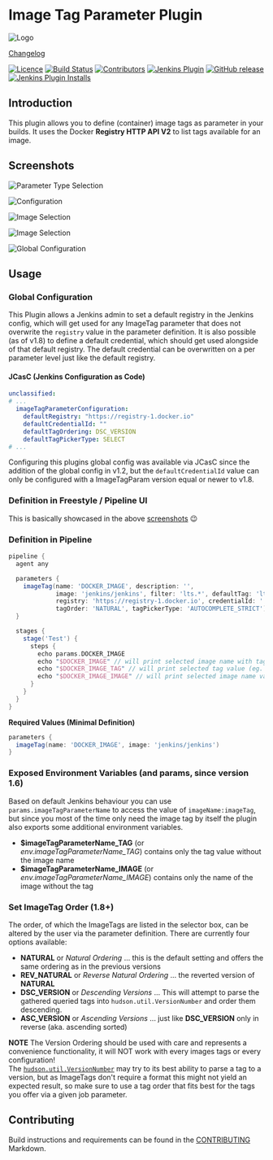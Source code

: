 # Image Tag Parameter Plugin
![Logo](img/registry.png)

[Changelog](CHANGELOG-old.md)

[![Licence](https://img.shields.io/github/license/jenkinsci/image-tag-parameter-plugin.svg)](https://github.com/jenkinsci/image-tag-parameter-plugin/blob/master/LICENSE)
[![Build Status](https://ci.jenkins.io/job/Plugins/job/image-tag-parameter-plugin/job/master/badge/icon)](https://ci.jenkins.io/job/Plugins/job/image-tag-parameter-plugin/job/master/)
[![Contributors](https://img.shields.io/github/contributors/jenkinsci/image-tag-parameter-plugin.svg)](https://github.com/jenkinsci/image-tag-parameter-plugin/graphs/contributors)
[![Jenkins Plugin](https://img.shields.io/jenkins/plugin/v/image-tag-parameter.svg)](https://plugins.jenkins.io/image-tag-parameter)
[![GitHub release](https://img.shields.io/github/release/jenkinsci/image-tag-parameter-plugin.svg?label=changelog)](https://github.com/jenkinsci/image-tag-parameter-plugin/releases/latest)
[![Jenkins Plugin Installs](https://img.shields.io/jenkins/plugin/i/image-tag-parameter.svg?color=blue)](https://plugins.jenkins.io/image-tag-parameter)

## Introduction
This plugin allows you to define (container) image tags as parameter in your builds.
It uses the Docker **Registry HTTP API V2** to list tags available for an image.

## Screenshots
![Parameter Type Selection](img/screen01.png)

![Configuration](img/screen02.png)

![Image Selection](img/screen03.png)

![Image Selection](img/screen04.png)

![Global Configuration](img/jenkinsConfig.png)

## Usage

### Global Configuration

This Plugin allows a Jenkins admin to set a default registry in the Jenkins config, which will get used for any ImageTag parameter that does not overwrite the `registry` value in the parameter definition.
It is also possible (as of v1.8) to define a default credential, which should get used alongside of that default registry.
The default credential can be overwritten on a per parameter level just like the default registry.

#### JCasC (Jenkins Configuration as Code)

```yaml
unclassified:
# ...
  imageTagParameterConfiguration:
    defaultRegistry: "https://registry-1.docker.io"
    defaultCredentialId: ""
    defaultTagOrdering: DSC_VERSION
    defaultTagPickerType: SELECT
# ...
```

Configuring this plugins global config was available via JCasC since the addition of the global config in v1.2,
but the `defaultCredentialId` value can only be configured with a ImageTagParam version equal or newer to v1.8.

### Definition in Freestyle / Pipeline UI
This is basically showcased in the above [screenshots](#screenshots) :wink:

### Definition in Pipeline
```groovy
pipeline {
  agent any

  parameters {
    imageTag(name: 'DOCKER_IMAGE', description: '',
             image: 'jenkins/jenkins', filter: 'lts.*', defaultTag: 'lts-jdk11',
             registry: 'https://registry-1.docker.io', credentialId: '' /* Use empty String to enforce query without authentication (for example ignore global default authentication) */,
             tagOrder: 'NATURAL', tagPickerType: 'AUTOCOMPLETE_STRICT')
  }

  stages {
    stage('Test') {
      steps {
        echo params.DOCKER_IMAGE
        echo "$DOCKER_IMAGE" // will print selected image name with tag (eg. jenkins/jenkins:lts-jdk11)
        echo "$DOCKER_IMAGE_TAG" // will print selected tag value (eg. lts-jdk11)
        echo "$DOCKER_IMAGE_IMAGE" // will print selected image name value (eg. jenkins/jenkins)
      }
    }
  }
}
```

**Required Values (Minimal Definition)**
```groovy
parameters {
  imageTag(name: 'DOCKER_IMAGE', image: 'jenkins/jenkins')
}
```

### Exposed Environment Variables (and params, since version 1.6)
Based on default Jenkins behaviour you can use `params.imageTagParameterName` to access the value of `imageName:imageTag`,
but since you most of the time only need the image tag by itself the plugin also exports some additional environment variables.

* **$imageTagParameterName_TAG** (or *env.imageTagParameterName_TAG*) contains only the tag value without the image name
* **$imageTagParameterName_IMAGE** (or *env.imageTagParameterName_IMAGE*) contains only the name of the image without the tag

### Set ImageTag Order (1.8+)

The order, of which the ImageTags are listed in the selector box, can be altered by the user via the parameter definition.
There are currently four options available:

* **NATURAL** or *Natural Ordering* ... this is the default setting and offers the same ordering as in the previous versions
* **REV_NATURAL** or *Reverse Natural Ordering* ... the reverted version of **NATURAL**
* **DSC_VERSION** or *Descending Versions* ... This will attempt to parse the gathered queried tags into `hudson.util.VersionNumber`
and order them descending.
* **ASC_VERSION** or *Ascending Versions* ... just like **DSC_VERSION** only in reverse (aka. ascending sorted)

**NOTE** The Version Ordering should be used with care and represents a convenience functionality, it will NOT work with every images tags or every configuration! \
The [`hudson.util.VersionNumber`](https://github.com/jenkinsci/lib-version-number/blob/master/src/main/java/hudson/util/VersionNumber.java)
may try to its best ability to parse a tag to a version, but as ImageTags don't require a format this might not yield an expected result,
so make sure to use a tag order that fits best for the tags you offer via a given job parameter.

## Contributing

Build instructions and requirements can be found in the [CONTRIBUTING](CONTRIBUTING.md) Markdown.
